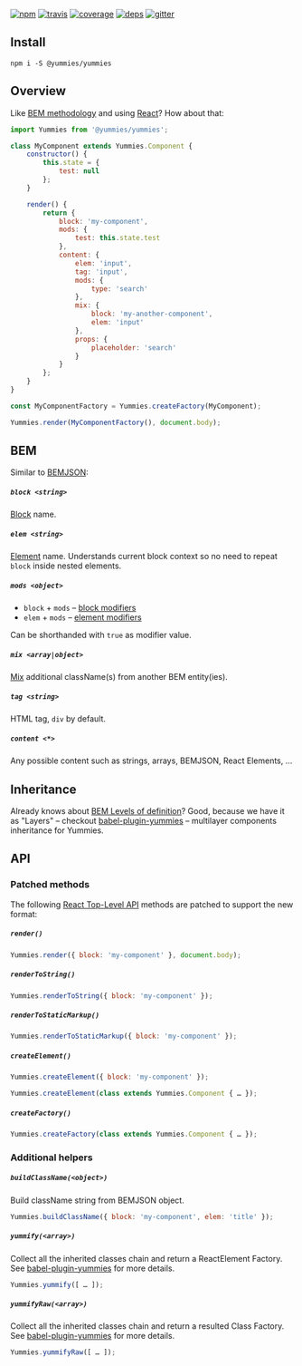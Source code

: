 [![npm](https://img.shields.io/npm/v/@yummies/yummies.svg?style=flat-square)](https://www.npmjs.com/package/@yummies/yummies)
[![travis](http://img.shields.io/travis/yummies/yummies.svg?style=flat-square)](https://travis-ci.org/yummies/yummies)
[![coverage](http://img.shields.io/coveralls/yummies/yummies/master.svg?style=flat-square)](https://coveralls.io/r/yummies/yummies)
[![deps](http://img.shields.io/david/yummies/yummies.svg?style=flat-square)](https://david-dm.org/yummies/yummies)
[![gitter](http://img.shields.io/badge/gitter-join_chat-brightgreen.svg?style=flat-square)](https://gitter.im/yummies/yummies)

## Install

```
npm i -S @yummies/yummies
```

## Overview

Like [BEM methodology](https://en.bem.info/method/definitions/) and using [React](https://facebook.github.io/react/)? How about that:

```js
import Yummies from '@yummies/yummies';

class MyComponent extends Yummies.Component {
    constructor() {
        this.state = {
            test: null
        };
    }

    render() {
        return {
            block: 'my-component',
            mods: {
                test: this.state.test
            },
            content: {
                elem: 'input',
                tag: 'input',
                mods: {
                    type: 'search'
                },
                mix: {
                    block: 'my-another-component',
                    elem: 'input'
                },
                props: {
                    placeholder: 'search'
                }
            }
        };
    }
}

const MyComponentFactory = Yummies.createFactory(MyComponent);

Yummies.render(MyComponentFactory(), document.body);
```

## BEM

Similar to [BEMJSON](https://en.bem.info/technology/bemjson/v2/bemjson/):

##### `block <string>`

[Block](https://en.bem.info/method/definitions/#block) name.

##### `elem <string>`

[Element](https://en.bem.info/method/definitions/#element) name. Understands current block context so no need to repeat `block` inside nested elements.

##### `mods <object>`

* `block` + `mods` – [block modifiers](https://en.bem.info/method/definitions/#modifiers-for-blocks)
* `elem` + `mods` – [element modifiers](https://en.bem.info/method/definitions/#element-modifiers)

Can be shorthanded with `true` as modifier value.

##### `mix <array|object>`

[Mix](https://en.bem.info/forum/issues/4/) additional className(s) from another BEM entity(ies).

##### `tag <string>`

HTML tag, `div` by default.

##### `content <*>`

Any possible content such as strings, arrays, BEMJSON, React Elements, …

## Inheritance

Already knows about [BEM Levels of definition](https://en.bem.info/method/filesystem/#levels-of-definition)? Good, because we have it as "Layers" – checkout [babel-plugin-yummies](https://github.com/yummies/babel-plugin-yummies) – multilayer components inheritance for Yummies.

## API

### Patched methods

The following [React Top-Level API](https://facebook.github.io/react/docs/top-level-api.html) methods are patched to support the new format:

##### `render()`

```js
Yummies.render({ block: 'my-component' }, document.body);
```

##### `renderToString()`

```js
Yummies.renderToString({ block: 'my-component' });
```

##### `renderToStaticMarkup()`

```js
Yummies.renderToStaticMarkup({ block: 'my-component' });
```

##### `createElement()`

```js
Yummies.createElement({ block: 'my-component' });
```

```js
Yummies.createElement(class extends Yummies.Component { … });
```

##### `createFactory()`

```js
Yummies.createFactory(class extends Yummies.Component { … });
```

### Additional helpers

##### `buildClassName(<object>)`

Build className string from BEMJSON object.

```js
Yummies.buildClassName({ block: 'my-component', elem: 'title' });
```

##### `yummify(<array>)`

Collect all the inherited classes chain and return a ReactElement Factory.
See [babel-plugin-yummies](https://github.com/yummies/babel-plugin-yummies) for more details.

```js
Yummies.yummify([ … ]);
```

##### `yummifyRaw(<array>)`

Collect all the inherited classes chain and return a resulted Class Factory.
See [babel-plugin-yummies](https://github.com/yummies/babel-plugin-yummies) for more details.

```js
Yummies.yummifyRaw([ … ]);
```
